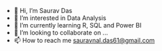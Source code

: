 - 👋 Hi, I’m Saurav Das
- 👀 I’m interested in Data Analysis
- 🌱 I’m currently learning R, SQL and Power BI
- 💞️ I’m looking to collaborate on ...
- 📫 How to reach me sauravnal.das61@gmail.com

<!---
sauravnaldas/sauravnaldas is a ✨ special ✨ repository because its `README.md` (this file) appears on your GitHub profile.
You can click the Preview link to take a look at your changes.
--->
